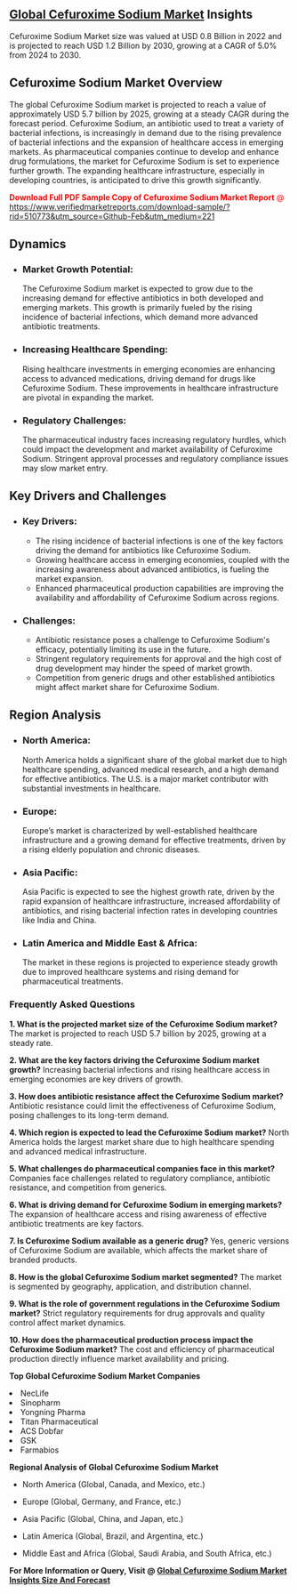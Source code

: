 <h2><a href="https://www.verifiedmarketreports.com/download-sample/?rid=510773&amp;utm_source=Github&amp;utm_medium=221" target="_blank">Global Cefuroxime Sodium Market</a> Insights</h2><p>Cefuroxime Sodium Market size was valued at USD 0.8 Billion in 2022 and is projected to reach USD 1.2 Billion by 2030, growing at a CAGR of 5.0% from 2024 to 2030.</p><p> <h2>Cefuroxime Sodium Market Overview</h2> <p>The global Cefuroxime Sodium market is projected to reach a value of approximately USD 5.7 billion by 2025, growing at a steady CAGR during the forecast period. Cefuroxime Sodium, an antibiotic used to treat a variety of bacterial infections, is increasingly in demand due to the rising prevalence of bacterial infections and the expansion of healthcare access in emerging markets. As pharmaceutical companies continue to develop and enhance drug formulations, the market for Cefuroxime Sodium is set to experience further growth. The expanding healthcare infrastructure, especially in developing countries, is anticipated to drive this growth significantly.</p> <p><p><span class=""><span style="color: #ff0000;"><strong>Download Full PDF Sample Copy of Cefuroxime Sodium Market Report</strong> @ </span><a href="https://www.verifiedmarketreports.com/download-sample/?rid=510773&amp;utm_source=Github-Feb&amp;utm_medium=221" target="_blank">https://www.verifiedmarketreports.com/download-sample/?rid=510773&amp;utm_source=Github-Feb&amp;utm_medium=221</a></span></p></p> <h2>Dynamics</h2> <ul> <li><h3>Market Growth Potential:</h3> The Cefuroxime Sodium market is expected to grow due to the increasing demand for effective antibiotics in both developed and emerging markets. This growth is primarily fueled by the rising incidence of bacterial infections, which demand more advanced antibiotic treatments.</li> <li><h3>Increasing Healthcare Spending:</h3> Rising healthcare investments in emerging economies are enhancing access to advanced medications, driving demand for drugs like Cefuroxime Sodium. These improvements in healthcare infrastructure are pivotal in expanding the market.</li> <li><h3>Regulatory Challenges:</h3> The pharmaceutical industry faces increasing regulatory hurdles, which could impact the development and market availability of Cefuroxime Sodium. Stringent approval processes and regulatory compliance issues may slow market entry.</li> </ul> <h2>Key Drivers and Challenges</h2> <ul> <li><h3>Key Drivers:</h3> <ul> <li>The rising incidence of bacterial infections is one of the key factors driving the demand for antibiotics like Cefuroxime Sodium.</li> <li>Growing healthcare access in emerging economies, coupled with the increasing awareness about advanced antibiotics, is fueling the market expansion.</li> <li>Enhanced pharmaceutical production capabilities are improving the availability and affordability of Cefuroxime Sodium across regions.</li> </ul> </li> <li><h3>Challenges:</h3> <ul> <li>Antibiotic resistance poses a challenge to Cefuroxime Sodium's efficacy, potentially limiting its use in the future.</li> <li>Stringent regulatory requirements for approval and the high cost of drug development may hinder the speed of market growth.</li> <li>Competition from generic drugs and other established antibiotics might affect market share for Cefuroxime Sodium.</li> </ul> </li> </ul> <h2>Region Analysis</h2> <ul> <li><h3>North America:</h3> North America holds a significant share of the global market due to high healthcare spending, advanced medical research, and a high demand for effective antibiotics. The U.S. is a major market contributor with substantial investments in healthcare.</li> <li><h3>Europe:</h3> Europe’s market is characterized by well-established healthcare infrastructure and a growing demand for effective treatments, driven by a rising elderly population and chronic diseases.</li> <li><h3>Asia Pacific:</h3> Asia Pacific is expected to see the highest growth rate, driven by the rapid expansion of healthcare infrastructure, increased affordability of antibiotics, and rising bacterial infection rates in developing countries like India and China.</li> <li><h3>Latin America and Middle East & Africa:</h3> The market in these regions is projected to experience steady growth due to improved healthcare systems and rising demand for pharmaceutical treatments.</li> </ul> <h3>Frequently Asked Questions</h3> <p><strong>1. What is the projected market size of the Cefuroxime Sodium market?</strong> The market is projected to reach USD 5.7 billion by 2025, growing at a steady rate.</p> <p><strong>2. What are the key factors driving the Cefuroxime Sodium market growth?</strong> Increasing bacterial infections and rising healthcare access in emerging economies are key drivers of growth.</p> <p><strong>3. How does antibiotic resistance affect the Cefuroxime Sodium market?</strong> Antibiotic resistance could limit the effectiveness of Cefuroxime Sodium, posing challenges to its long-term demand.</p> <p><strong>4. Which region is expected to lead the Cefuroxime Sodium market?</strong> North America holds the largest market share due to high healthcare spending and advanced medical infrastructure.</p> <p><strong>5. What challenges do pharmaceutical companies face in this market?</strong> Companies face challenges related to regulatory compliance, antibiotic resistance, and competition from generics.</p> <p><strong>6. What is driving demand for Cefuroxime Sodium in emerging markets?</strong> The expansion of healthcare access and rising awareness of effective antibiotic treatments are key factors.</p> <p><strong>7. Is Cefuroxime Sodium available as a generic drug?</strong> Yes, generic versions of Cefuroxime Sodium are available, which affects the market share of branded products.</p> <p><strong>8. How is the global Cefuroxime Sodium market segmented?</strong> The market is segmented by geography, application, and distribution channel.</p> <p><strong>9. What is the role of government regulations in the Cefuroxime Sodium market?</strong> Strict regulatory requirements for drug approvals and quality control affect market dynamics.</p> <p><strong>10. How does the pharmaceutical production process impact the Cefuroxime Sodium market?</strong> The cost and efficiency of pharmaceutical production directly influence market availability and pricing.</p> </p><p><strong>Top Global Cefuroxime Sodium Market Companies</strong></p><div data-test-id=""><p><li>NecLife</li><li> Sinopharm</li><li> Yongning Pharma</li><li> Titan Pharmaceutical</li><li> ACS Dobfar</li><li> GSK</li><li> Farmabios</li></p><div><strong>Regional Analysis of&nbsp;Global Cefuroxime Sodium Market</strong></div><ul><li dir="ltr"><p dir="ltr">North America&nbsp;(Global, Canada, and Mexico, etc.)</p></li><li dir="ltr"><p dir="ltr">Europe (Global, Germany, and France, etc.)</p></li><li dir="ltr"><p dir="ltr">Asia Pacific&nbsp;(Global, China, and Japan, etc.)</p></li><li dir="ltr"><p dir="ltr">Latin America&nbsp;(Global, Brazil, and Argentina, etc.)</p></li><li dir="ltr">Middle East and Africa&nbsp;(Global, Saudi Arabia, and South Africa, etc.)</li></ul><p><strong>For More Information or Query, Visit @&nbsp;</strong><strong><a href="https://www.verifiedmarketreports.com/product/cefuroxime-sodium-market-size-and-forecast/?utm_source=Github&amp;utm_medium=221" target="_blank">Global Cefuroxime Sodium Market Insights Size And Forecast</a></strong></p></div>
